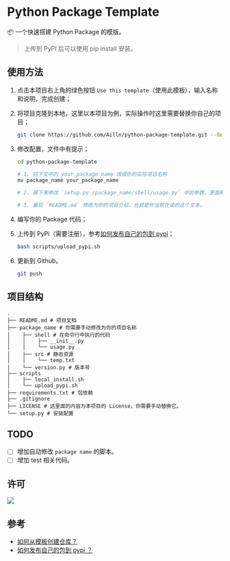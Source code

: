 # Python Package Template

📦 一个快速搭建 Python Package 的模版。

> 上传到 PyPI 后可以使用 pip install 安装。

## 使用方法

1. 点击本项目右上角的绿色按钮 `Use this template`（使用此模板），输入名称和说明，完成创建；

2. 将项目克隆到本地，这里以本项目为例，实际操作时这里需要替换你自己的项目；

    ```bash
    git clone https://github.com/Ailln/python-package-template.git --depth 1
    ```

3. 修改配置，文件中有提示；

    ```bash
    cd python-package-template

    # 1. 将下文中的 your_package_name 改成你的实际项目名称
    mv package_name your_package_name

    # 2. 接下来修改 `setup.py /package_name/shell/usage.py` 中的参数，里面有提示。

    # 3. 最后 `README.md` 修改为你的项目介绍，也就是你当前在读的这个文本。
    ```

4. 编写你的 Package 代码；

5. 上传到 PyPi（需要注册），参考[如何发布自己的包到 pypi](https://www.v2ai.cn/python/2018/07/30/PY-1.html)；

    ```bash
    bash scripts/upload_pypi.sh
    ```

6. 更新到 Github。

    ```bash
    git push
    ```

## 项目结构

```
.
├── README.md # 项目文档
├── package_name # 你需要手动修改为你的项目名称
│    ├── shell # 在命令行中执行的代码
│    │    ├── __init__.py
│    │    └── usage.py
│    ├── src # 静态资源
│    │    └── temp.txt
│    └── version.py # 版本号
├── scripts
│    ├── local_install.sh
│    └── upload_pypi.sh
├── requirements.txt # 包依赖
├── .gitignore
├── LICENSE # 这里面的内容为本项目的 License，你需要手动替换它。
└── setup.py # 安装配置
```

## TODO

- [ ] 增加自动修改 `package name` 的脚本。
- [ ] 增加 test 相关代码。

## 许可

[![](https://award.dovolopor.com?lt=License&rt=MIT&rbc=green)](./LICENSE)

## 参考

- [如何从模板创建仓库？](https://help.github.com/cn/articles/creating-a-repository-from-a-template)
- [如何发布自己的包到 pypi ？](https://www.v2ai.cn/python/2018/07/30/PY-1.html)
